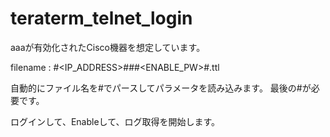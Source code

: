 # teraterm_telnet_login

aaaが有効化されたCisco機器を想定しています。

filename : <HOSTNAME>#<IP_ADDRESS>#<USERNAME>#<PASSWORD>#<ENABLE_PW>#.ttl
  
  自動的にファイル名を#でパースしてパラメータを読み込みます。
  最後の#が必要です。
  
ログインして、Enableして、ログ取得を開始します。
